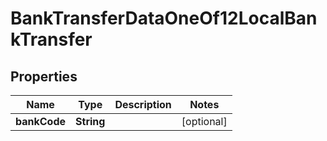 

# BankTransferDataOneOf12LocalBankTransfer


## Properties

| Name | Type | Description | Notes |
|------------ | ------------- | ------------- | -------------|
|**bankCode** | **String** |  |  [optional] |




